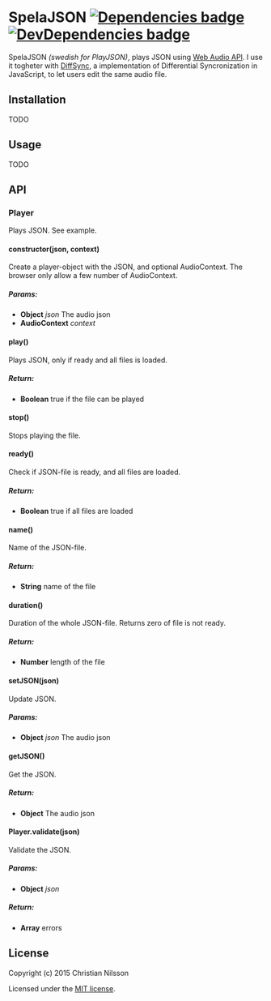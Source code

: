 # SpelaJSON [![Dependencies badge][david-image]][david-url] [![DevDependencies badge][david-dev-image]][david-dev-url]

SpelaJSON *(swedish for PlayJSON)*, plays JSON using
[Web Audio API](http://webaudio.github.io/web-audio-api/). I use it togheter
with [DiffSync](https://github.com/klambycom/diffsync), a implementation of
Differential Syncronization in JavaScript, to let users edit the same audio file.


## Installation

TODO


## Usage

TODO


## API

<!-- Start src/player.js -->

### Player

Plays JSON. See example.

#### constructor(json, context)

Create a player-object with the JSON, and optional AudioContext. The
browser only allow a few number of AudioContext.

##### Params:

* **Object** *json* The audio json
* **AudioContext** *context* 

#### play()

Plays JSON, only if ready and all files is loaded.

##### Return:

* **Boolean** true if the file can be played

#### stop()

Stops playing the file.

#### ready()

Check if JSON-file is ready, and all files are loaded.

##### Return:

* **Boolean** true if all files are loaded

#### name()

Name of the JSON-file.

##### Return:

* **String** name of the file

#### duration()

Duration of the whole JSON-file. Returns zero of file is not ready.

##### Return:

* **Number** length of the file

#### setJSON(json)

Update JSON.

##### Params:

* **Object** *json* The audio json

#### getJSON()

Get the JSON.

##### Return:

* **Object** The audio json

#### Player.validate(json)

Validate the JSON.

##### Params:

* **Object** *json* 

##### Return:

* **Array** errors

<!-- End src/player.js -->


## License

Copyright (c) 2015 Christian Nilsson

Licensed under the [MIT license](LICENSE).


[david-url]: https://david-dm.org/klambycom/spela_json#info=dependencies&view=table
[david-image]: https://david-dm.org/klambycom/spela_json.svg?style=flat-square

[david-dev-url]: https://david-dm.org/klambycom/spela_json#info=devDependencies&view=table
[david-dev-image]: https://david-dm.org/klambycom/spela_json/dev-status.svg?style=flat-square
